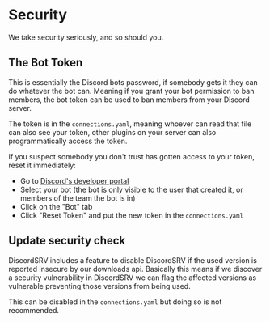 # Security

We take security seriously, and so should you.

## The Bot Token

This is essentially the Discord bots password, if somebody gets it they can do whatever the bot can. 
Meaning if you grant your bot permission to ban members, the bot token can be used to ban members from your Discord server.
  
The token is in the `connections.yaml`, meaning whoever can read that file can also see your token, other plugins on your server can also programmatically access the token.

If you suspect somebody you don't trust has gotten access to your token, reset it immediately:
 - Go to [Discord's developer portal](https://discord.com/developers/applications)
 - Select your bot (the bot is only visible to the user that created it, or members of the team the bot is in)
 - Click on the "Bot" tab
 - Click "Reset Token" and put the new token in the `connections.yaml`

## Update security check

DiscordSRV includes a feature to disable DiscordSRV if the used version is reported insecure by our downloads api. 
Basically this means if we discover a security vulnerability in DiscordSRV we can flag the affected versions as vulnerable preventing those versions from being used.

This can be disabled in the `connections.yaml` but doing so is not recommended.